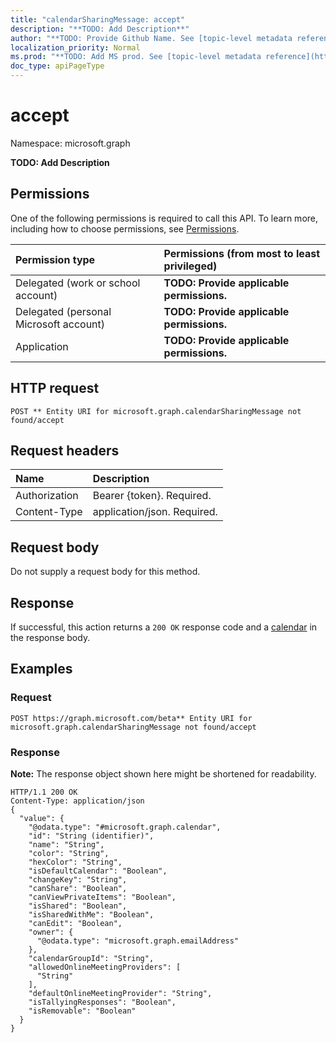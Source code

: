 ```yaml
---
title: "calendarSharingMessage: accept"
description: "**TODO: Add Description**"
author: "**TODO: Provide Github Name. See [topic-level metadata reference](https://msgo.azurewebsites.net/add/document/guidelines/metadata.html#topic-level-metadata)**"
localization_priority: Normal
ms.prod: "**TODO: Add MS prod. See [topic-level metadata reference](https://msgo.azurewebsites.net/add/document/guidelines/metadata.html#topic-level-metadata)**"
doc_type: apiPageType
---
```


# accept
Namespace: microsoft.graph

**TODO: Add Description**

## Permissions
One of the following permissions is required to call this API. To learn more, including how to choose permissions, see [Permissions](/concepts/permissions-reference.md).

|Permission type|Permissions (from most to least privileged)|
|:---|:---|
|Delegated (work or school account)|**TODO: Provide applicable permissions.**|
|Delegated (personal Microsoft account)|**TODO: Provide applicable permissions.**|
|Application|**TODO: Provide applicable permissions.**|

## HTTP request

<!-- {
  "blockType": "ignored"
}
-->
``` http
POST ** Entity URI for microsoft.graph.calendarSharingMessage not found/accept
```

## Request headers
|Name|Description|
|:---|:---|
|Authorization|Bearer {token}. Required.|
|Content-Type|application/json. Required.|

## Request body
Do not supply a request body for this method.

## Response

If successful, this action returns a `200 OK` response code and a [calendar](../resources/calendar.md) in the response body.

## Examples

### Request
<!-- {
  "blockType": "request",
  "name": "calendarsharingmessage_accept"
}
-->
``` http
POST https://graph.microsoft.com/beta** Entity URI for microsoft.graph.calendarSharingMessage not found/accept
```


### Response
**Note:** The response object shown here might be shortened for readability.
<!-- {
  "blockType": "response",
  "truncated": true,
  "@odata.type": "microsoft.graph.calendar"
}
-->
``` http
HTTP/1.1 200 OK
Content-Type: application/json
{
  "value": {
    "@odata.type": "#microsoft.graph.calendar",
    "id": "String (identifier)",
    "name": "String",
    "color": "String",
    "hexColor": "String",
    "isDefaultCalendar": "Boolean",
    "changeKey": "String",
    "canShare": "Boolean",
    "canViewPrivateItems": "Boolean",
    "isShared": "Boolean",
    "isSharedWithMe": "Boolean",
    "canEdit": "Boolean",
    "owner": {
      "@odata.type": "microsoft.graph.emailAddress"
    },
    "calendarGroupId": "String",
    "allowedOnlineMeetingProviders": [
      "String"
    ],
    "defaultOnlineMeetingProvider": "String",
    "isTallyingResponses": "Boolean",
    "isRemovable": "Boolean"
  }
}
```

